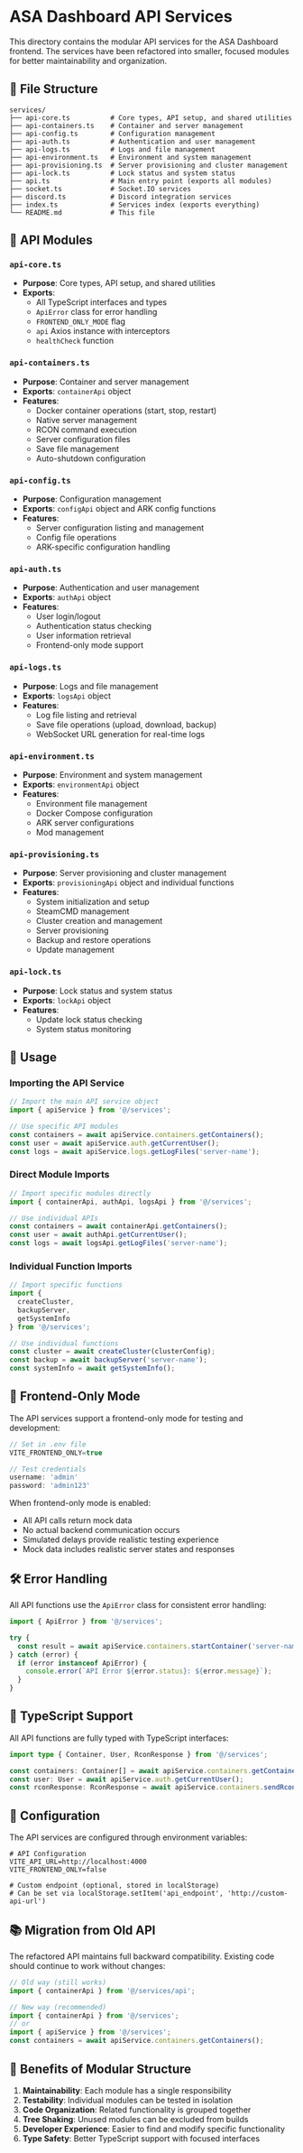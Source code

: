 # ASA Dashboard API Services

This directory contains the modular API services for the ASA Dashboard frontend. The services have been refactored into smaller, focused modules for better maintainability and organization.

## 📁 File Structure

```
services/
├── api-core.ts          # Core types, API setup, and shared utilities
├── api-containers.ts    # Container and server management
├── api-config.ts        # Configuration management
├── api-auth.ts          # Authentication and user management
├── api-logs.ts          # Logs and file management
├── api-environment.ts   # Environment and system management
├── api-provisioning.ts  # Server provisioning and cluster management
├── api-lock.ts          # Lock status and system status
├── api.ts               # Main entry point (exports all modules)
├── socket.ts            # Socket.IO services
├── discord.ts           # Discord integration services
├── index.ts             # Services index (exports everything)
└── README.md            # This file
```

## 🔧 API Modules

### `api-core.ts`
- **Purpose**: Core types, API setup, and shared utilities
- **Exports**: 
  - All TypeScript interfaces and types
  - `ApiError` class for error handling
  - `FRONTEND_ONLY_MODE` flag
  - `api` Axios instance with interceptors
  - `healthCheck` function

### `api-containers.ts`
- **Purpose**: Container and server management
- **Exports**: `containerApi` object
- **Features**:
  - Docker container operations (start, stop, restart)
  - Native server management
  - RCON command execution
  - Server configuration files
  - Save file management
  - Auto-shutdown configuration

### `api-config.ts`
- **Purpose**: Configuration management
- **Exports**: `configApi` object and ARK config functions
- **Features**:
  - Server configuration listing and management
  - Config file operations
  - ARK-specific configuration handling

### `api-auth.ts`
- **Purpose**: Authentication and user management
- **Exports**: `authApi` object
- **Features**:
  - User login/logout
  - Authentication status checking
  - User information retrieval
  - Frontend-only mode support

### `api-logs.ts`
- **Purpose**: Logs and file management
- **Exports**: `logsApi` object
- **Features**:
  - Log file listing and retrieval
  - Save file operations (upload, download, backup)
  - WebSocket URL generation for real-time logs

### `api-environment.ts`
- **Purpose**: Environment and system management
- **Exports**: `environmentApi` object
- **Features**:
  - Environment file management
  - Docker Compose configuration
  - ARK server configurations
  - Mod management

### `api-provisioning.ts`
- **Purpose**: Server provisioning and cluster management
- **Exports**: `provisioningApi` object and individual functions
- **Features**:
  - System initialization and setup
  - SteamCMD management
  - Cluster creation and management
  - Server provisioning
  - Backup and restore operations
  - Update management

### `api-lock.ts`
- **Purpose**: Lock status and system status
- **Exports**: `lockApi` object
- **Features**:
  - Update lock status checking
  - System status monitoring

## 🚀 Usage

### Importing the API Service

```typescript
// Import the main API service object
import { apiService } from '@/services';

// Use specific API modules
const containers = await apiService.containers.getContainers();
const user = await apiService.auth.getCurrentUser();
const logs = await apiService.logs.getLogFiles('server-name');
```

### Direct Module Imports

```typescript
// Import specific modules directly
import { containerApi, authApi, logsApi } from '@/services';

// Use individual APIs
const containers = await containerApi.getContainers();
const user = await authApi.getCurrentUser();
const logs = await logsApi.getLogFiles('server-name');
```

### Individual Function Imports

```typescript
// Import specific functions
import { 
  createCluster, 
  backupServer, 
  getSystemInfo 
} from '@/services';

// Use individual functions
const cluster = await createCluster(clusterConfig);
const backup = await backupServer('server-name');
const systemInfo = await getSystemInfo();
```

## 🔄 Frontend-Only Mode

The API services support a frontend-only mode for testing and development:

```typescript
// Set in .env file
VITE_FRONTEND_ONLY=true

// Test credentials
username: 'admin'
password: 'admin123'
```

When frontend-only mode is enabled:
- All API calls return mock data
- No actual backend communication occurs
- Simulated delays provide realistic testing experience
- Mock data includes realistic server states and responses

## 🛠️ Error Handling

All API functions use the `ApiError` class for consistent error handling:

```typescript
import { ApiError } from '@/services';

try {
  const result = await apiService.containers.startContainer('server-name');
} catch (error) {
  if (error instanceof ApiError) {
    console.error(`API Error ${error.status}: ${error.message}`);
  }
}
```

## 📝 TypeScript Support

All API functions are fully typed with TypeScript interfaces:

```typescript
import type { Container, User, RconResponse } from '@/services';

const containers: Container[] = await apiService.containers.getContainers();
const user: User = await apiService.auth.getCurrentUser();
const rconResponse: RconResponse = await apiService.containers.sendRconCommand('server', 'listplayers');
```

## 🔧 Configuration

The API services are configured through environment variables:

```env
# API Configuration
VITE_API_URL=http://localhost:4000
VITE_FRONTEND_ONLY=false

# Custom endpoint (optional, stored in localStorage)
# Can be set via localStorage.setItem('api_endpoint', 'http://custom-api-url')
```

## 📚 Migration from Old API

The refactored API maintains full backward compatibility. Existing code should continue to work without changes:

```typescript
// Old way (still works)
import { containerApi } from '@/services/api';

// New way (recommended)
import { containerApi } from '@/services';
// or
import { apiService } from '@/services';
const containers = await apiService.containers.getContainers();
```

## 🎯 Benefits of Modular Structure

1. **Maintainability**: Each module has a single responsibility
2. **Testability**: Individual modules can be tested in isolation
3. **Code Organization**: Related functionality is grouped together
4. **Tree Shaking**: Unused modules can be excluded from builds
5. **Developer Experience**: Easier to find and modify specific functionality
6. **Type Safety**: Better TypeScript support with focused interfaces 